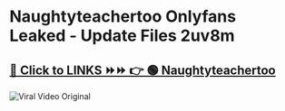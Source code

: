 
 # Naughtyteachertoo Onlyfans Leaked - Update Files 2uv8m

## <h2><a href="https://clipsfans.com/Naughtyteachertoo&ref=git">🔗 Click to LINKS ⏩⏩ 👉 🟢 Naughtyteachertoo </a></h2>

<a href="https://clipsfans.com/Naughtyteachertoo&ref=git" rel="nofollow" data-target="animated-image.originalLink"><img src="https://i.ibb.co.com/xMMVF88/686577567.gif" alt="Viral Video Original" style="max-width: 100%; display: inline-block;" data-target="animated-image.originalImage"></a>

